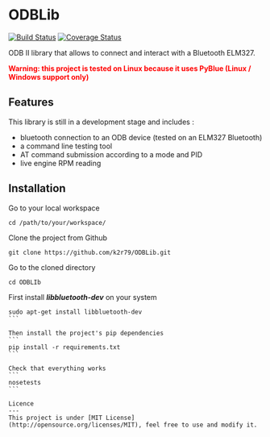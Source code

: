 ODBLib
======
[![Build Status](https://travis-ci.org/k2r79/OBDLib.svg?branch=develop)](https://travis-ci.org/k2r79/OBDLib) [![Coverage Status](https://coveralls.io/repos/k2r79/OBDLib/badge.png?branch=develop)](https://coveralls.io/r/k2r79/OBDLib?branch=develop)

ODB II library that allows to connect and interact with a Bluetooth ELM327.

<b style='color:red'>Warning: this project is tested on Linux because it uses PyBlue (Linux / Windows support only)</b>

Features
---
This library is still in a development stage and includes :
- bluetooth connection to an ODB device (tested on an ELM327 Bluetooth)
- a command line testing tool
- AT command submission according to a mode and PID
- live engine RPM reading

Installation
---
Go to your local workspace
```
cd /path/to/your/workspace/
```

Clone the project from Github
``` 
git clone https://github.com/k2r79/ODBLib.git
```

Go to the cloned directory
```
cd ODBLIb
```

First install ***libbluetooth-dev*** on your system
````
sudo apt-get install libbluetooth-dev
```

Then install the project's pip dependencies
```
pip install -r requirements.txt
```

Check that everything works
```
nosetests
```

Licence
---
This project is under [MIT License](http://opensource.org/licenses/MIT), feel free to use and modify it.
